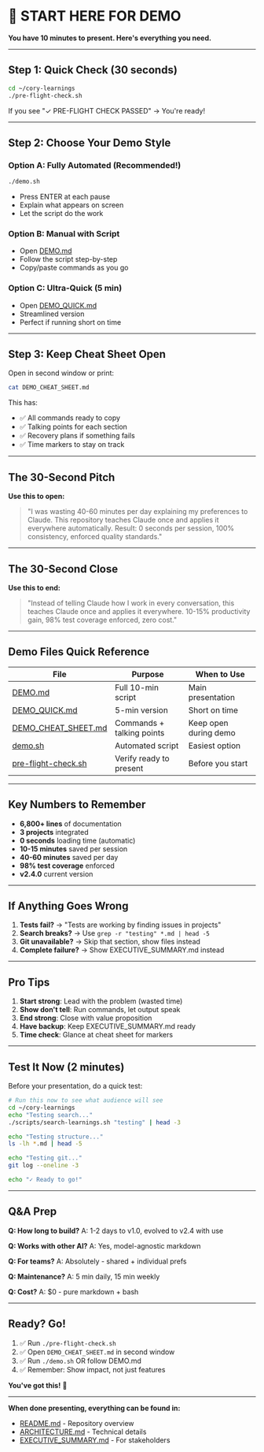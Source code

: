 # 🎯 START HERE FOR DEMO

**You have 10 minutes to present. Here's everything you need.**

---

## Step 1: Quick Check (30 seconds)

```bash
cd ~/cory-learnings
./pre-flight-check.sh
```

If you see "✓ PRE-FLIGHT CHECK PASSED" → You're ready!

---

## Step 2: Choose Your Demo Style

### Option A: Fully Automated (Recommended!)
```bash
./demo.sh
```
- Press ENTER at each pause
- Explain what appears on screen
- Let the script do the work

### Option B: Manual with Script
- Open [DEMO.md](DEMO.md)
- Follow the script step-by-step
- Copy/paste commands as you go

### Option C: Ultra-Quick (5 min)
- Open [DEMO_QUICK.md](DEMO_QUICK.md)
- Streamlined version
- Perfect if running short on time

---

## Step 3: Keep Cheat Sheet Open

Open in second window or print:
```bash
cat DEMO_CHEAT_SHEET.md
```

This has:
- ✅ All commands ready to copy
- ✅ Talking points for each section
- ✅ Recovery plans if something fails
- ✅ Time markers to stay on track

---

## The 30-Second Pitch

**Use this to open:**

> "I was wasting 40-60 minutes per day explaining my preferences to Claude. This repository teaches Claude once and applies it everywhere automatically. Result: 0 seconds per session, 100% consistency, enforced quality standards."

---

## The 30-Second Close

**Use this to end:**

> "Instead of telling Claude how I work in every conversation, this teaches Claude once and applies it everywhere. 10-15% productivity gain, 98% test coverage enforced, zero cost."

---

## Demo Files Quick Reference

| File | Purpose | When to Use |
|------|---------|-------------|
| [DEMO.md](DEMO.md) | Full 10-min script | Main presentation |
| [DEMO_QUICK.md](DEMO_QUICK.md) | 5-min version | Short on time |
| [DEMO_CHEAT_SHEET.md](DEMO_CHEAT_SHEET.md) | Commands + talking points | Keep open during demo |
| [demo.sh](demo.sh) | Automated script | Easiest option |
| [pre-flight-check.sh](pre-flight-check.sh) | Verify ready to present | Before you start |

---

## Key Numbers to Remember

- **6,800+ lines** of documentation
- **3 projects** integrated
- **0 seconds** loading time (automatic)
- **10-15 minutes** saved per session
- **40-60 minutes** saved per day
- **98% test coverage** enforced
- **v2.4.0** current version

---

## If Anything Goes Wrong

1. **Tests fail?** → "Tests are working by finding issues in projects"
2. **Search breaks?** → Use `grep -r "testing" *.md | head -5`
3. **Git unavailable?** → Skip that section, show files instead
4. **Complete failure?** → Show EXECUTIVE_SUMMARY.md instead

---

## Pro Tips

1. **Start strong**: Lead with the problem (wasted time)
2. **Show don't tell**: Run commands, let output speak
3. **End strong**: Close with value proposition
4. **Have backup**: Keep EXECUTIVE_SUMMARY.md ready
5. **Time check**: Glance at cheat sheet for markers

---

## Test It Now (2 minutes)

Before your presentation, do a quick test:

```bash
# Run this now to see what audience will see
cd ~/cory-learnings
echo "Testing search..."
./scripts/search-learnings.sh "testing" | head -3

echo "Testing structure..."
ls -lh *.md | head -5

echo "Testing git..."
git log --oneline -3

echo "✓ Ready to go!"
```

---

## Q&A Prep

**Q: How long to build?**
A: 1-2 days to v1.0, evolved to v2.4 with use

**Q: Works with other AI?**
A: Yes, model-agnostic markdown

**Q: For teams?**
A: Absolutely - shared + individual prefs

**Q: Maintenance?**
A: 5 min daily, 15 min weekly

**Q: Cost?**
A: $0 - pure markdown + bash

---

## Ready? Go!

1. ✅ Run `./pre-flight-check.sh`
2. ✅ Open `DEMO_CHEAT_SHEET.md` in second window
3. ✅ Run `./demo.sh` OR follow DEMO.md
4. ✅ Remember: Show impact, not just features

**You've got this!** 🚀

---

**When done presenting, everything can be found in:**
- [README.md](README.md) - Repository overview
- [ARCHITECTURE.md](ARCHITECTURE.md) - Technical details
- [EXECUTIVE_SUMMARY.md](EXECUTIVE_SUMMARY.md) - For stakeholders
